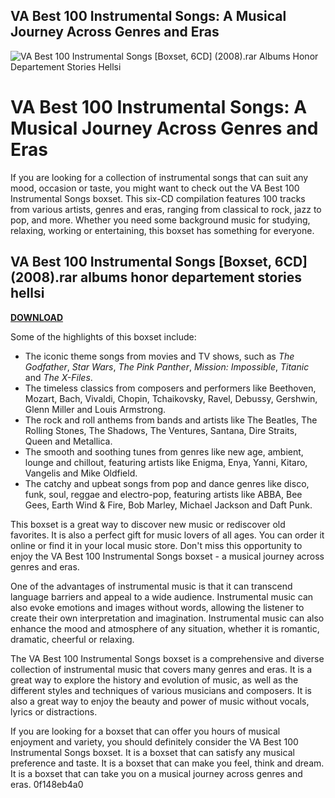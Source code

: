 ## VA Best 100 Instrumental Songs: A Musical Journey Across Genres and Eras

 
![VA Best 100 Instrumental Songs \[Boxset, 6CD\] (2008).rar Albums Honor Departement Stories Hellsi](https://image.jimcdn.com/app/cms/image/transf/dimension=4096x4096:format=jpg/path/sb050349c9aef7d37/image/i95dbd3eadfd22097/version/1503393553/image.jpg)

 
# VA Best 100 Instrumental Songs: A Musical Journey Across Genres and Eras
 
If you are looking for a collection of instrumental songs that can suit any mood, occasion or taste, you might want to check out the VA Best 100 Instrumental Songs boxset. This six-CD compilation features 100 tracks from various artists, genres and eras, ranging from classical to rock, jazz to pop, and more. Whether you need some background music for studying, relaxing, working or entertaining, this boxset has something for everyone.
 
## VA Best 100 Instrumental Songs [Boxset, 6CD] (2008).rar albums honor departement stories hellsi


[**DOWNLOAD**](https://www.google.com/url?q=https%3A%2F%2Furlin.us%2F2tLkbl&sa=D&sntz=1&usg=AOvVaw3GG6JK8g5iOREhVkLJl1Ho)

 
Some of the highlights of this boxset include:
 
- The iconic theme songs from movies and TV shows, such as *The Godfather*, *Star Wars*, *The Pink Panther*, *Mission: Impossible*, *Titanic* and *The X-Files*.
- The timeless classics from composers and performers like Beethoven, Mozart, Bach, Vivaldi, Chopin, Tchaikovsky, Ravel, Debussy, Gershwin, Glenn Miller and Louis Armstrong.
- The rock and roll anthems from bands and artists like The Beatles, The Rolling Stones, The Shadows, The Ventures, Santana, Dire Straits, Queen and Metallica.
- The smooth and soothing tunes from genres like new age, ambient, lounge and chillout, featuring artists like Enigma, Enya, Yanni, Kitaro, Vangelis and Mike Oldfield.
- The catchy and upbeat songs from pop and dance genres like disco, funk, soul, reggae and electro-pop, featuring artists like ABBA, Bee Gees, Earth Wind & Fire, Bob Marley, Michael Jackson and Daft Punk.

This boxset is a great way to discover new music or rediscover old favorites. It is also a perfect gift for music lovers of all ages. You can order it online or find it in your local music store. Don't miss this opportunity to enjoy the VA Best 100 Instrumental Songs boxset - a musical journey across genres and eras.

One of the advantages of instrumental music is that it can transcend language barriers and appeal to a wide audience. Instrumental music can also evoke emotions and images without words, allowing the listener to create their own interpretation and imagination. Instrumental music can also enhance the mood and atmosphere of any situation, whether it is romantic, dramatic, cheerful or relaxing.
 
The VA Best 100 Instrumental Songs boxset is a comprehensive and diverse collection of instrumental music that covers many genres and eras. It is a great way to explore the history and evolution of music, as well as the different styles and techniques of various musicians and composers. It is also a great way to enjoy the beauty and power of music without vocals, lyrics or distractions.
 
If you are looking for a boxset that can offer you hours of musical enjoyment and variety, you should definitely consider the VA Best 100 Instrumental Songs boxset. It is a boxset that can satisfy any musical preference and taste. It is a boxset that can make you feel, think and dream. It is a boxset that can take you on a musical journey across genres and eras.
 0f148eb4a0
